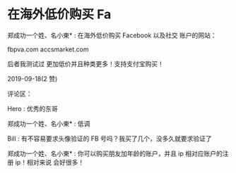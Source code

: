 # 在海外低价购买 Fa

郑成功一个姓、名小東* : 在海外低价购买 Facebook 以及社交 账户的网站：

fbpva.com accsmarket.com

后者我测试过 更加低价并且种类更多！支持支付宝购买！

2019-09-18(2 赞)

评论区：

Hero : 优秀的东哥

郑成功一个姓、名小東* : 低调

Bill : 有不容易要求头像验证的 FB 号吗？我买了几个，没多久就要求验证了

郑成功一个姓、名小東* : 你可以购买朋友加年龄的账户，并且 ip 相对应账户的注册 ip！相对来说 会好很多！